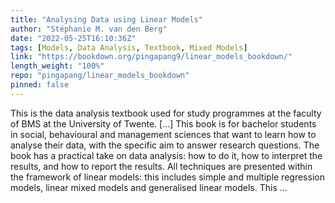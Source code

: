 ```yaml
---
title: "Analysing Data using Linear Models"
author: "Stéphanie M. van den Berg"
date: "2022-05-25T16:10:36Z"
tags: [Models, Data Analysis, Textbook, Mixed Models]
link: "https://bookdown.org/pingapang9/linear_models_bookdown/"
length_weight: "100%"
repo: "pingapang/linear_models_bookdown"
pinned: false
---
```


This is the data analysis textbook used for study programmes at the faculty of BMS at the University of Twente. [...] This book is for bachelor students in social, behavioural and management
sciences that want to learn how to analyse their data, with the specific
aim to answer research questions. The book has a practical take on data
analysis: how to do it, how to interpret the results, and how to report
the results. All techniques are presented within the framework of linear
models: this includes simple and multiple regression models, linear
mixed models and generalised linear models. This ...

